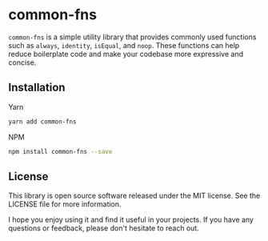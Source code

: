 <!-- infuser start title -->
# common-fns
<!-- infuser end title -->

<!-- infuser start description -->
`common-fns` is a simple utility library that provides commonly used functions such as `always`, `identity`, `isEqual`, and `noop`. These functions can help reduce boilerplate code and make your codebase more expressive and concise.
<!-- infuser end description -->

<!-- infuser start installation -->  
  
## Installation  
Yarn  
```bash  
yarn add common-fns  
```  
NPM  
```bash  
npm install common-fns --save  
```  
  
<!-- infuser end installation -->

<!-- infuser start usage -->
<!-- infuser end usage -->

<!-- infuser start development -->
<!-- infuser end development -->

<!-- infuser start notes -->
<!-- infuser end notes -->

<!-- infuser start license -->  
  
## License  

This library is open source software released under the MIT license. See the LICENSE file for more information.

I hope you enjoy using it and find it useful in your projects. If you have any questions or feedback, please don't hesitate to reach out.
  
  
<!-- infuser end license -->
